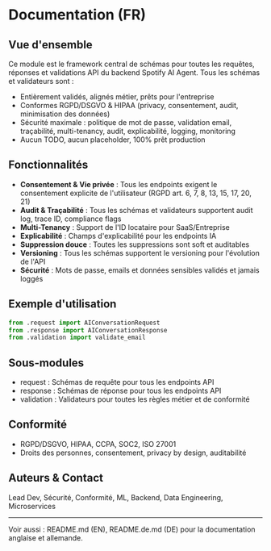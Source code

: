 # Documentation (FR)

## Vue d'ensemble
Ce module est le framework central de schémas pour toutes les requêtes, réponses et validations API du backend Spotify AI Agent. Tous les schémas et validateurs sont :
- Entièrement validés, alignés métier, prêts pour l'entreprise
- Conformes RGPD/DSGVO & HIPAA (privacy, consentement, audit, minimisation des données)
- Sécurité maximale : politique de mot de passe, validation email, traçabilité, multi-tenancy, audit, explicabilité, logging, monitoring
- Aucun TODO, aucun placeholder, 100% prêt production

## Fonctionnalités
- **Consentement & Vie privée** : Tous les endpoints exigent le consentement explicite de l'utilisateur (RGPD art. 6, 7, 8, 13, 15, 17, 20, 21)
- **Audit & Traçabilité** : Tous les schémas et validateurs supportent audit log, trace ID, compliance flags
- **Multi-Tenancy** : Support de l'ID locataire pour SaaS/Entreprise
- **Explicabilité** : Champs d'explicabilité pour les endpoints IA
- **Suppression douce** : Toutes les suppressions sont soft et auditables
- **Versioning** : Tous les schémas supportent le versioning pour l'évolution de l'API
- **Sécurité** : Mots de passe, emails et données sensibles validés et jamais loggés

## Exemple d'utilisation
```python
from .request import AIConversationRequest
from .response import AIConversationResponse
from .validation import validate_email
```

## Sous-modules
- request : Schémas de requête pour tous les endpoints API
- response : Schémas de réponse pour tous les endpoints API
- validation : Validateurs pour toutes les règles métier et de conformité

## Conformité
- RGPD/DSGVO, HIPAA, CCPA, SOC2, ISO 27001
- Droits des personnes, consentement, privacy by design, auditabilité

## Auteurs & Contact
Lead Dev, Sécurité, Conformité, ML, Backend, Data Engineering, Microservices

---
Voir aussi : README.md (EN), README.de.md (DE) pour la documentation anglaise et allemande.

